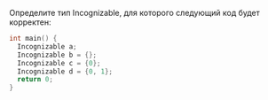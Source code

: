 Определите тип Incognizable, для которого следующий код будет корректен:

```cpp
int main() {
  Incognizable a;
  Incognizable b = {};
  Incognizable c = {0};
  Incognizable d = {0, 1};
  return 0;
}
```
